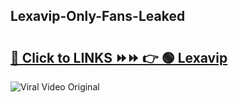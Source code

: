 
 ## Lexavip-Only-Fans-Leaked

# <h2><a href="https://clipsfans.com/Lexavip&ref=git">🔗 Click to LINKS ⏩⏩ 👉 🟢 Lexavip </a></h2>

<a href="https://clipsfans.com/Lexavip&ref=git" rel="nofollow" data-target="animated-image.originalLink"><img src="https://i.ibb.co.com/xMMVF88/686577567.gif" alt="Viral Video Original" style="max-width: 100%; display: inline-block;" data-target="animated-image.originalImage"></a>
